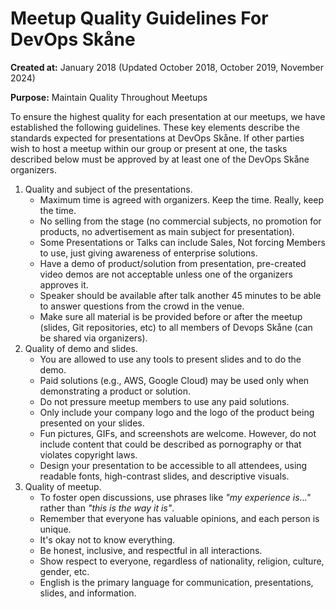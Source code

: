 # Meetup Quality Guidelines For DevOps Skåne

**Created at:** January 2018
   (Updated October 2018, October 2019, November 2024)

**Purpose:** Maintain Quality Throughout Meetups

To ensure the highest quality for each presentation at our meetups, we have established the following guidelines. These key elements describe the standards expected for presentations at DevOps Skåne. If other parties wish to host a meetup within our group or present at one, the tasks described below must be approved by at least one of the DevOps Skåne organizers.

1. Quality and subject of the presentations.
    - Maximum time is agreed with organizers. Keep the time. Really, keep the time.
    - No selling from the stage (no commercial subjects, no promotion for products, no advertisement as main subject for presentation).
    - Some Presentations or Talks can include Sales, Not forcing Members to use, just giving awareness of enterprise solutions.
    - Have a demo of product/solution from presentation, pre-created video demos are not acceptable unless one of the organizers approves it.
    - Speaker should be available after talk another 45 minutes to be able to answer questions from the crowd in the venue.
    - Make sure all material is be provided before or after the meetup (slides, Git repositories, etc) to all members of Devops Skåne (can be shared via organizers).
1. Quality of demo and slides.
    - You are allowed to use any tools to present slides and to do the demo.
    - Paid solutions (e.g., AWS, Google Cloud) may be used only when demonstrating a product or solution.
    - Do not pressure meetup members to use any paid solutions.
    - Only include your company logo and the logo of the product being presented on your slides.
    - Fun pictures, GIFs, and screenshots are welcome. However, do not include content that could be described as pornography or that violates copyright laws.
    - Design your presentation to be accessible to all attendees, using readable fonts, high-contrast slides, and descriptive visuals.
1. Quality of meetup.
    - To foster open discussions, use phrases like *"my experience is..."* rather than *"this is the way it is"*.
    - Remember that everyone has valuable opinions, and each person is unique.
    - It's okay not to know everything.
    - Be honest, inclusive, and respectful in all interactions.
    - Show respect to everyone, regardless of nationality, religion, culture, gender, etc.
    - English is the primary language for communication, presentations, slides, and information.
